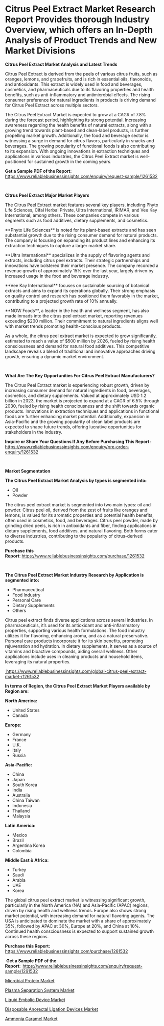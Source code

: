 <p><h1>Citrus Peel Extract Market Research Report Provides thorough Industry Overview, which offers an In-Depth Analysis of Product Trends and New Market Divisions</h1></p><p><strong>Citrus Peel Extract Market Analysis and Latest Trends</strong></p>
<p><p>Citrus Peel Extract is derived from the peels of various citrus fruits, such as oranges, lemons, and grapefruits, and is rich in essential oils, flavonoids, and antioxidants. This extract is widely used in food and beverages, cosmetics, and pharmaceuticals due to its flavoring properties and health benefits, such as anti-inflammatory and antimicrobial effects. The rising consumer preference for natural ingredients in products is driving demand for Citrus Peel Extract across multiple sectors.</p><p>The Citrus Peel Extract Market is expected to grow at a CAGR of 7.8% during the forecast period, highlighting its strong potential. Increasing awareness regarding the health benefits of natural extracts, along with a growing trend towards plant-based and clean-label products, is further propelling market growth. Additionally, the food and beverage sector is witnessing a surge in demand for citrus flavors, particularly in snacks and beverages. The growing popularity of functional foods is also contributing to its expansion. With ongoing innovations in extraction techniques and applications in various industries, the Citrus Peel Extract market is well-positioned for sustained growth in the coming years.</p></p>
<p><strong>Get a Sample PDF of the Report:&nbsp;</strong> <a href="https://www.reliablebusinessinsights.com/enquiry/request-sample/1261532?utm_campaign=60&utm_medium=2&utm_source=Github&utm_content=ia&utm_term=09112024&utm_id=citrus-peel-extract">https://www.reliablebusinessinsights.com/enquiry/request-sample/1261532</a></p>
<p>&nbsp;</p>
<p><strong>Citrus Peel Extract Major Market Players</strong></p>
<p><p>The Citrus Peel Extract market features several key players, including Phyto Life Sciences, Cifal Herbal Private, Ultra International, IRIMAR, and Vee Kay International, among others. These companies compete in various segments such as food additives, dietary supplements, and cosmetics.</p><p>**Phyto Life Sciences** is noted for its plant-based extracts and has seen substantial growth due to the rising consumer demand for natural products. The company is focusing on expanding its product lines and enhancing its extraction techniques to capture a larger market share.</p><p>**Ultra International** specializes in the supply of flavoring agents and extracts, including citrus peel extracts. Their strategic partnerships and innovations have bolstered their market presence. The company recorded a revenue growth of approximately 15% over the last year, largely driven by increased usage in the food and beverage industry.</p><p>**Vee Kay International** focuses on sustainable sourcing of botanical extracts and aims to expand its operations globally. Their strong emphasis on quality control and research has positioned them favorably in the market, contributing to a projected growth rate of 10% annually.</p><p>**NOW Foods**, a leader in the health and wellness segment, has also made inroads into the citrus peel extract market, reporting revenues exceeding $200 million. Their commitment to natural ingredients aligns well with market trends promoting health-conscious products.</p><p>As a whole, the citrus peel extract market is expected to grow significantly, estimated to reach a value of $500 million by 2026, fueled by rising health consciousness and demand for natural food additives. This competitive landscape reveals a blend of traditional and innovative approaches driving growth, ensuring a dynamic market environment.</p></p>
<p>&nbsp;</p>
<p><strong>What Are The Key Opportunities For Citrus Peel Extract Manufacturers?</strong></p>
<p><p>The Citrus Peel Extract market is experiencing robust growth, driven by increasing consumer demand for natural ingredients in food, beverages, cosmetics, and dietary supplements. Valued at approximately USD 1.2 billion in 2023, the market is projected to expand at a CAGR of 6.5% through 2030, fueled by rising health consciousness and the shift towards organic products. Innovations in extraction techniques and applications in functional foods are further enhancing market potential. Additionally, expansion in Asia-Pacific and the growing popularity of clean label products are expected to shape future trends, offering lucrative opportunities for stakeholders in the industry.</p></p>
<p><strong>Inquire or Share Your Questions If Any Before Purchasing This Report:</strong> <a href="https://www.reliablebusinessinsights.com/enquiry/pre-order-enquiry/1261532?utm_campaign=60&utm_medium=2&utm_source=Github&utm_content=ia&utm_term=09112024&utm_id=citrus-peel-extract">https://www.reliablebusinessinsights.com/enquiry/pre-order-enquiry/1261532</a></p>
<p>&nbsp;</p>
<p><strong>Market Segmentation</strong></p>
<p><strong>The Citrus Peel Extract Market Analysis by types is segmented into:</strong></p>
<p><ul><li>Oil</li><li>Powder</li></ul></p>
<p><p>The citrus peel extract market is segmented into two main types: oil and powder. Citrus peel oil, derived from the zest of fruits like oranges and lemons, is valued for its aromatic properties and potential health benefits, often used in cosmetics, food, and beverages. Citrus peel powder, made by grinding dried peels, is rich in antioxidants and fiber, finding applications in dietary supplements, food additives, and natural flavoring. Both forms cater to diverse industries, contributing to the popularity of citrus-derived products.</p></p>
<p><strong>Purchase this Report:&nbsp;</strong><a href="https://www.reliablebusinessinsights.com/purchase/1261532?utm_campaign=60&utm_medium=2&utm_source=Github&utm_content=ia&utm_term=09112024&utm_id=citrus-peel-extract">https://www.reliablebusinessinsights.com/purchase/1261532</a></p>
<p>&nbsp;</p>
<p><strong>The Citrus Peel Extract Market Industry Research by Application is segmented into:</strong></p>
<p><ul><li>Pharmaceutical</li><li>Food Industry</li><li>Personal Care</li><li>Dietary Supplements</li><li>Others</li></ul></p>
<p><p>Citrus peel extract finds diverse applications across several industries. In pharmaceuticals, it’s used for its antioxidant and anti-inflammatory properties, supporting various health formulations. The food industry utilizes it for flavoring, enhancing aroma, and as a natural preservative. Personal care products incorporate it for its skin benefits, promoting rejuvenation and hydration. In dietary supplements, it serves as a source of vitamins and bioactive compounds, aiding overall wellness. Other applications include uses in cleaning products and household items, leveraging its natural properties.</p></p>
<p><a href="https://www.reliablebusinessinsights.com/global-citrus-peel-extract-market-r1261532?utm_campaign=60&utm_medium=2&utm_source=Github&utm_content=ia&utm_term=09112024&utm_id=citrus-peel-extract">&nbsp;https://www.reliablebusinessinsights.com/global-citrus-peel-extract-market-r1261532</a></p>
<p><strong>In terms of Region, the Citrus Peel Extract Market Players available by Region are:</strong></p>
<p>
    <p> <strong> North America: </strong>
        <ul>
            <li>United States</li>
            <li>Canada</li>
        </ul>
        </p> 
    <p> <strong> Europe: </strong>
        <ul>
            <li>Germany</li>
            <li>France</li>
            <li>U.K.</li>
            <li>Italy</li>
            <li>Russia</li>
        </ul>
        </p> 
    <p> <strong> Asia-Pacific: </strong>
        <ul>
            <li>China</li>
            <li>Japan</li>
            <li>South Korea</li>
            <li>India</li>
            <li>Australia</li>
            <li>China Taiwan</li>
            <li>Indonesia</li>
            <li>Thailand</li>
            <li>Malaysia</li>
        </ul>
        </p> 
    <p> <strong> Latin America: </strong>
        <ul>
            <li>Mexico</li>
            <li>Brazil</li>
            <li>Argentina Korea</li>
            <li>Colombia</li>
        </ul>
        </p> 
    <p> <strong> Middle East & Africa: </strong>
        <ul>
            <li>Turkey</li>
            <li>Saudi</li>
            <li>Arabia</li>
            <li>UAE</li>
            <li>Korea</li>
        </ul>
    </p>
    </p>
<p><p>The global citrus peel extract market is witnessing significant growth, particularly in the North America (NA) and Asia-Pacific (APAC) regions, driven by rising health and wellness trends. Europe also shows strong market potential, with increasing demand for natural flavoring agents. The USA is anticipated to dominate the market with a share of approximately 35%, followed by APAC at 30%, Europe at 20%, and China at 10%. Continued health consciousness is expected to support sustained growth across these regions.</p></p>
<p><strong>Purchase this Report: </strong><a href="https://www.reliablebusinessinsights.com/purchase/1261532?utm_campaign=60&utm_medium=2&utm_source=Github&utm_content=ia&utm_term=09112024&utm_id=citrus-peel-extract">https://www.reliablebusinessinsights.com/purchase/1261532</a></p>
<p>&nbsp;<strong>Get a Sample PDF of the Report:&nbsp;&nbsp;</strong><a href="https://www.reliablebusinessinsights.com/enquiry/request-sample/1261532?utm_campaign=60&utm_medium=2&utm_source=Github&utm_content=ia&utm_term=09112024&utm_id=citrus-peel-extract">https://www.reliablebusinessinsights.com/enquiry/request-sample/1261532</a></p>
<p><strong></strong></p>
<p><p><a href="https://github.com/lourdestd6bs/Market-Research-Report-List-1/blob/main/microbial-protein-market.md?utm_campaign=60&utm_medium=2&utm_source=Github&utm_content=ia&utm_term=09112024&utm_id=citrus-peel-extract">Microbial Protein Market</a></p><p><a href="https://issuu.com/reportprime-2/docs/plasma-separation-system-market-siz_a6503c4b9117bc?utm_campaign=60&utm_medium=2&utm_source=Github&utm_content=ia&utm_term=09112024&utm_id=citrus-peel-extract">Plasma Separation System Market</a></p><p><a href="https://issuu.com/reportprime-2/docs/liquid-embolic-device-market-size-2_86102917e8b245?utm_campaign=60&utm_medium=2&utm_source=Github&utm_content=ia&utm_term=09112024&utm_id=citrus-peel-extract">Liquid Embolic Device Market</a></p><p><a href="https://issuu.com/reportprime-2/docs/disposable-anorectal-ligation-devic_98d8b0f29163da?utm_campaign=60&utm_medium=2&utm_source=Github&utm_content=ia&utm_term=09112024&utm_id=citrus-peel-extract">Disposable Anorectal Ligation Devices Market</a></p><p><a href="https://github.com/tenoreduwagley4rt/Market-Research-Report-List-1/blob/main/ammonia-caramel-market.md?utm_campaign=60&utm_medium=2&utm_source=Github&utm_content=ia&utm_term=09112024&utm_id=citrus-peel-extract">Ammonia Caramel Market</a></p></p>